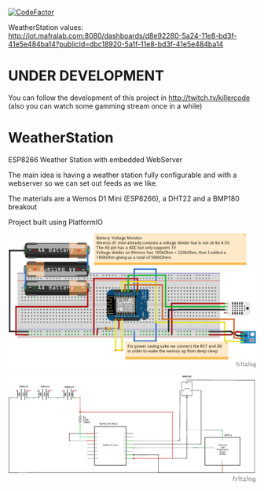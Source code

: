 [![CodeFactor](https://www.codefactor.io/repository/github/killercode/weatherstation/badge)](https://www.codefactor.io/repository/github/killercode/weatherstation)

WeatherStation values:
http://iot.mafralab.com:8080/dashboards/d8e92280-5a24-11e8-bd3f-41e5e484ba14?publicId=dbc18920-5a1f-11e8-bd3f-41e5e484ba14

# UNDER DEVELOPMENT
You can follow the development of this project in http://twitch.tv/killercode (also you can watch some gamming stream once in a while)

# WeatherStation
ESP8266 Weather Station with embedded WebServer

The main idea is having a weather station fully configurable and with a webserver so we can set out feeds as we like.

The materials are a Wemos D1 Mini (ESP8266), a DHT22 and a BMP180 breakout

Project built using PlatformIO

![alt text](https://github.com/killercode/WeatherStation/blob/master/Schematic/weatherstation_breadboard.png?raw=true)

![alt text](https://github.com/killercode/WeatherStation/blob/master/Schematic/weatherstation_schematic.png?raw=true)

